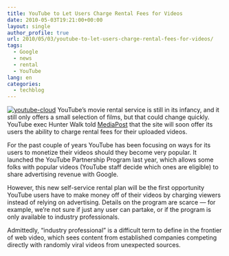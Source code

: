```yaml
---
title: YouTube to Let Users Charge Rental Fees for Videos
date: 2010-05-03T19:21:00+00:00
layout: single
author_profile: true
url: 2010/05/03/youtube-to-let-users-charge-rental-fees-for-videos/
tags:
  - Google
  - news
  - rental
  - YouTube
lang: en
categories: 
  - techblog
---
```

[![youtube-cloud](http://lh4.ggpht.com/_vaUVXcmC3OI/S98bN2iNbCI/AAAAAAAACDU/Nphoo_u2i-s/youtube-cloud_thumb%5B1%5D.jpg?imgmax=800 "youtube-cloud")](http://lh4.ggpht.com/_vaUVXcmC3OI/S98bL5OZJLI/AAAAAAAACDQ/BMUZhshABS4/s1600-h/youtube-cloud%5B3%5D.jpg) YouTube’s movie rental service is still in its infancy, and it still only offers a small selection of films, but that could change quickly. YouTube exec Hunter Walk told [MediaPost](http://www.mediapost.com/publications/?fa=Articles.showArticle&art_aid=127283&nid=113891) that the site will soon offer its users the ability to charge rental fees for their uploaded videos. 

For the past couple of years YouTube has been focusing on ways for its users to monetize their videos should they become very popular. It launched the YouTube Partnership Program last year, which allows some folks with popular videos (YouTube staff decide which ones are eligible) to share advertising revenue with Google. 

However, this new self-service rental plan will be the first opportunity YouTube users have to make money off of their videos by charging viewers instead of relying on advertising. Details on the program are scarce — for example, we’re not sure if just any user can partake, or if the program is only available to industry professionals. 

Admittedly, “industry professional” is a difficult term to define in the frontier of web video, which sees content from established companies competing directly with randomly viral videos from unexpected sources.